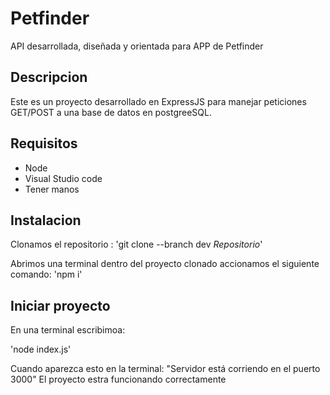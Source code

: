 # Petfinder

API desarrollada, diseñada y orientada para APP de Petfinder

## Descripcion

Este es un proyecto desarrollado en ExpressJS para manejar peticiones GET/POST a una base de datos en postgreeSQL.

## Requisitos

- Node
- Visual Studio code
- Tener manos

## Instalacion

Clonamos el repositorio :
'git clone --branch dev *Repositorio*'

Abrimos una terminal dentro del proyecto clonado accionamos el siguiente comando:
'npm i'

## Iniciar proyecto

En una terminal escribimoa:

'node index.js'

Cuando aparezca esto en la terminal:
"Servidor está corriendo en el puerto 3000"
El proyecto estra funcionando correctamente
